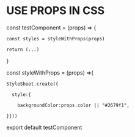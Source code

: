 # USE PROPS IN CSS

  const testComponent = (props) => {

    const styles = styleWithProps(props)

    return (...)

  }

  const styleWithProps = (props) =>(

    StyleSheet.create({

      style:{

        backgroundColor:props.color || "#2679f1",

    }}))

  export default testComponent

